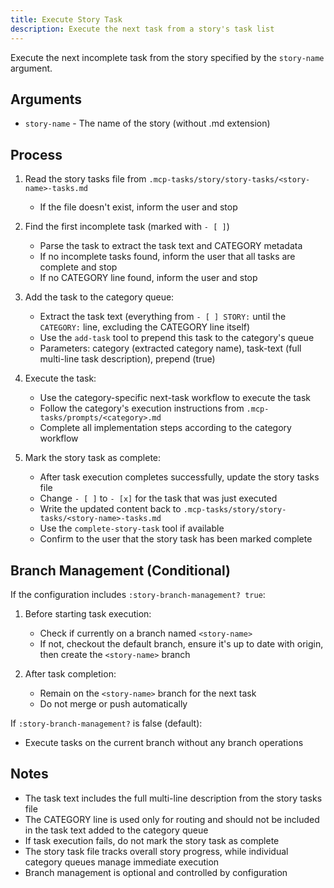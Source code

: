 ```yaml
---
title: Execute Story Task
description: Execute the next task from a story's task list
---
```


Execute the next incomplete task from the story specified by the `story-name` argument.

## Arguments

- `story-name` - The name of the story (without .md extension)

## Process

1. Read the story tasks file from `.mcp-tasks/story/story-tasks/<story-name>-tasks.md`
   - If the file doesn't exist, inform the user and stop

2. Find the first incomplete task (marked with `- [ ]`)
   - Parse the task to extract the task text and CATEGORY metadata
   - If no incomplete tasks found, inform the user that all tasks are complete and stop
   - If no CATEGORY line found, inform the user and stop

3. Add the task to the category queue:
   - Extract the task text (everything from `- [ ] STORY:` until the `CATEGORY:` line, excluding the CATEGORY line itself)
   - Use the `add-task` tool to prepend this task to the category's queue
   - Parameters: category (extracted category name), task-text (full multi-line task description), prepend (true)

4. Execute the task:
   - Use the category-specific next-task workflow to execute the task
   - Follow the category's execution instructions from `.mcp-tasks/prompts/<category>.md`
   - Complete all implementation steps according to the category workflow

5. Mark the story task as complete:
   - After task execution completes successfully, update the story tasks file
   - Change `- [ ]` to `- [x]` for the task that was just executed
   - Write the updated content back to `.mcp-tasks/story/story-tasks/<story-name>-tasks.md`
   - Use the `complete-story-task` tool if available
   - Confirm to the user that the story task has been marked complete

## Branch Management (Conditional)

If the configuration includes `:story-branch-management? true`:

1. Before starting task execution:
   - Check if currently on a branch named `<story-name>`
   - If not, checkout the default branch, ensure it's up to date with origin, then create the `<story-name>` branch

2. After task completion:
   - Remain on the `<story-name>` branch for the next task
   - Do not merge or push automatically

If `:story-branch-management?` is false (default):
   - Execute tasks on the current branch without any branch operations

## Notes

- The task text includes the full multi-line description from the story tasks file
- The CATEGORY line is used only for routing and should not be included in the task text added to the category queue
- If task execution fails, do not mark the story task as complete
- The story task file tracks overall story progress, while individual category queues manage immediate execution
- Branch management is optional and controlled by configuration
